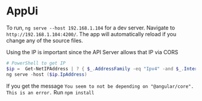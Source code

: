 # AppUi

To run, `ng serve --host 192.168.1.104` for a dev server. Navigate to `http://192.168.1.104:4200/`. The app will automatically reload if you change any of the source files.

Using the IP is important since the API Server allows that IP via CORS

```powershell
# PowerShell to get IP
$ip =  Get-NetIPAddress | ? { $_.AddressFamily -eq "Ipv4" -and $_.InterfaceAlias -eq 'Wi-Fi' }
ng serve -host ($ip.IpAddress)
```

If you get the message `You seem to not be depending on "@angular/core". This is an error.` Run `npm install`
